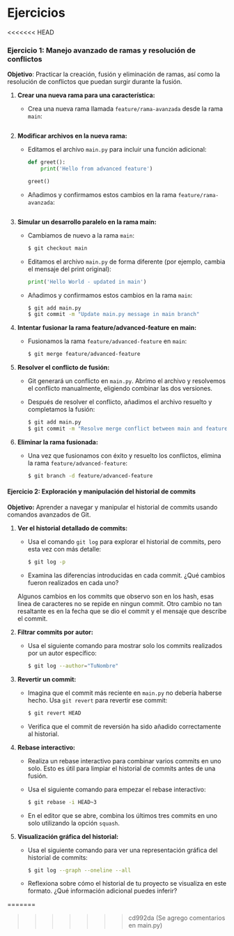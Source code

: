 # Ejercicios
<<<<<<< HEAD
### Ejercicio 1: Manejo avanzado de ramas y resolución de conflictos
**Objetivo**:  Practicar la creación, fusión y eliminación de ramas, así como la resolución de conflictos que puedan surgir durante la fusión.
1. **Crear una nueva rama para una característica:**
   - Crea una nueva rama llamada `feature/rama-avanzada` desde la rama `main`:
     ```bash
	 
     ```

2. **Modificar archivos en la nueva rama:**
   - Editamos el archivo `main.py` para incluir una función adicional:
     ```python
     def greet():
         print('Hello from advanced feature')

     greet()
     ```
   - Añadimos y confirmamos estos cambios en la rama `feature/rama-avanzada`:

     ```bash
     ```

3. **Simular un desarrollo paralelo en la rama main:**
   - Cambiamos de nuevo a la rama `main`:

     ```bash
     $ git checkout main
     ```
   - Editamos el archivo `main.py` de forma diferente (por ejemplo, cambia el mensaje del print original):
     ```python
     print('Hello World - updated in main')
     ```
   - Añadimos y confirmamos estos cambios en la rama `main`:

     ```bash
     $ git add main.py
     $ git commit -m "Update main.py message in main branch"
     ```

4. **Intentar fusionar la rama feature/advanced-feature en main:**
   - Fusionamos la rama `feature/advanced-feature` en `main`:

     ```bash
     $ git merge feature/advanced-feature
     ```

5. **Resolver el conflicto de fusión:**
   - Git generará un conflicto en `main.py`. Abrimo el archivo y resolvemos el conflicto manualmente, eligiendo combinar las dos versiones.
   - Después de resolver el conflicto, añadimos el archivo resuelto y completamos la fusión:

     ```bash
     $ git add main.py
     $ git commit -m "Resolve merge conflict between main and feature/advanced-feature"
     ```

6. **Eliminar la rama fusionada:**
   - Una vez que fusionamos con éxito y resuelto los conflictos, elimina la rama `feature/advanced-feature`:

     ```bash
     $ git branch -d feature/advanced-feature
     ```

#### Ejercicio 2: Exploración y manipulación del historial de commits

**Objetivo:** Aprender a navegar y manipular el historial de commits usando comandos avanzados de Git.

1. **Ver el historial detallado de commits:**
   - Usa el comando `git log` para explorar el historial de commits, pero esta vez con más detalle:

     ```bash
     $ git log -p
     ```
   - Examina las diferencias introducidas en cada commit. ¿Qué cambios fueron realizados en cada uno?

   Algunos cambios en los commits que observo son en los hash, esas linea de caracteres no se repide en ningun commit. Otro cambio no tan resaltante es en la fecha que se dio el commit y el mensaje que describe el commit.

2. **Filtrar commits por autor:**
   - Usa el siguiente comando para mostrar solo los commits realizados por un autor específico:

     ```bash
     $ git log --author="TuNombre"
     ```

3. **Revertir un commit:**
   - Imagina que el commit más reciente en `main.py` no debería haberse hecho. Usa `git revert` para revertir ese commit:

     ```bash
     $ git revert HEAD
     ```
   - Verifica que el commit de reversión ha sido añadido correctamente al historial.

4. **Rebase interactivo:**
   - Realiza un rebase interactivo para combinar varios commits en uno solo. Esto es útil para limpiar el historial de commits antes de una fusión.
   - Usa el siguiente comando para empezar el rebase interactivo:

     ```bash
     $ git rebase -i HEAD~3
     ```
   - En el editor que se abre, combina los últimos tres commits en uno solo utilizando la opción `squash`.

5. **Visualización gráfica del historial:**
   - Usa el siguiente comando para ver una representación gráfica del historial de commits:

     ```bash
     $ git log --graph --oneline --all
     ```
   - Reflexiona sobre cómo el historial de tu proyecto se visualiza en este formato. ¿Qué información adicional puedes inferir?

=======
>>>>>>> cd992da (Se agrego comentarios en main.py)
